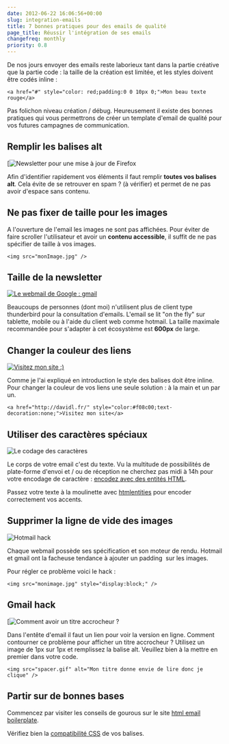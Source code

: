 ```yaml
---
date: 2012-06-22 16:06:56+00:00
slug: integration-emails
title: 7 bonnes pratiques pour des emails de qualité
page_title: Réussir l'intégration de ses emails
changefreq: monthly
priority: 0.8
---
```


De nos jours envoyer des emails reste laborieux tant dans la partie créative que la partie code : la taille de la création est limitée, et les styles doivent être codés inline :

    <a href="#" style="color: red;padding:0 0 10px 0;">Mon beau texte rouge</a>

Pas folichon niveau création / débug. Heureusement il existe des bonnes pratiques qui vous permettrons de créer un template d'email de qualité pour vos futures campagnes de communication.

## Remplir les balises alt

[![Newsletter pour une mise à jour de Firefox](blog/legacy/2012/06/alt.png?raw=true)

Afin d'identifier rapidement vos éléments il faut remplir __toutes vos balises alt__. Cela évite de se retrouver en spam ? (à vérifier) et permet de ne pas avoir d'espace sans contenu.


## Ne pas fixer de taille pour les images


A l'ouverture de l'email les images ne sont pas affichées. Pour éviter de faire scroller l'utilisateur et avoir un **contenu accessible**, il suffit de ne pas spécifier de taille à vos images.


    <img src="monImage.jpg" />


## Taille de la newsletter


[![Le webmail de Google : gmail](blog/legacy/2012/06/webmail.png?raw=true)](http://www.flickr.com/photos/25295258@N04/3327764520/)

Beaucoups de personnes (dont moi) n'utilisent plus de client type thunderbird pour la consultation d'emails. L'email se lit "on the fly" sur tablette, mobile ou à l'aide du client web comme hotmail.
La taille maximale recommandée pour s'adapter à cet écosystème est **600px** de large.


## Changer la couleur des liens


[![Visitez mon site :)](blog/legacy/2012/06/link.png?raw=true)](blog/legacy/2012/06/link.png?raw=true)

Comme je l'ai expliqué en introduction le style des balises doit être inline.
Pour changer la couleur de vos liens une seule solution : à la main et un par un.


    <a href="http://davidl.fr/" style="color:#f08c00;text-decoration:none;">Visitez mon site</a>


## Utiliser des caractères spéciaux


![Le codage des caractères](blog/legacy/2012/06/entityHTML.png?raw=true)

Le corps de votre email c'est du texte. Vu la multitude de possibilités de plate-forme d'envoi et / ou de réception ne cherchez pas midi à 14h pour votre encodage de caractère : [encodez avec des entités HTML](http://responsiveicon.fr).

Passez votre texte à la moulinette avec [htmlentities](http://htmlentities.net/) pour encoder correctement vos accents.


## Supprimer la ligne de vide des images

![Hotmail hack](blog/legacy/2012/06/hotmail-300x118.png?raw=true)

Chaque webmail possède ses spécification et son moteur de rendu. Hotmail et gmail ont la facheuse tendance à ajouter un padding  sur les images.

Pour régler ce problème voici le hack :

    <img src="monimage.jpg" style="display:block;" />


## Gmail hack

[![Comment avoir un titre accrocheur ?](blog/legacy/2012/06/voirlaversionenligne.png?raw=true)

Dans l'entête d'email il faut un lien pour voir la version en ligne.
Comment contourner ce problème pour afficher un titre accrocheur ?
Utilisez un image de 1px sur 1px et remplissez la balise alt. Veuillez bien à la mettre en premier dans votre code.

    <img src="spacer.gif" alt="Mon titre donne envie de lire donc je clique" />



## Partir sur de bonnes bases


Commencez par visiter les conseils de gourous sur le site [html email boilerplate](http://htmlemailboilerplate.com/).

Vérifiez bien la [compatibilité CSS](http://www.campaignmonitor.com/css/) de vos balises.
